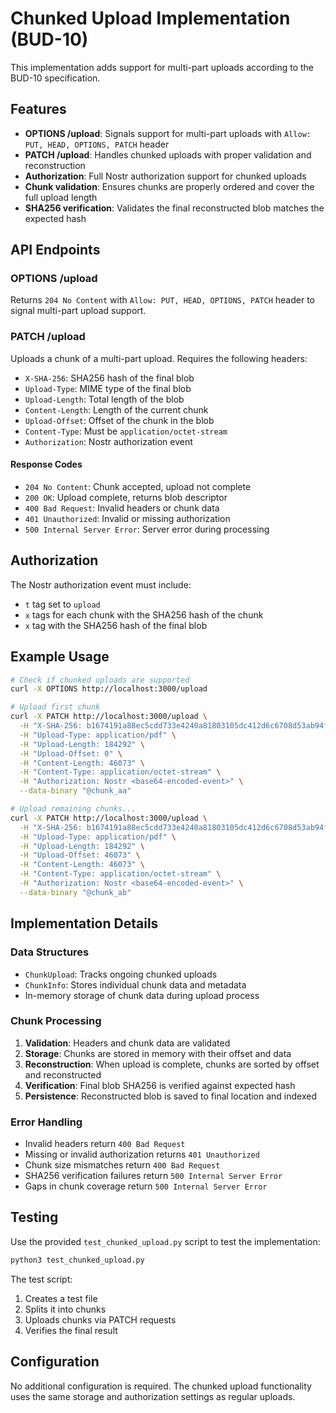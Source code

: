 # Chunked Upload Implementation (BUD-10)

This implementation adds support for multi-part uploads according to the BUD-10 specification.

## Features

- **OPTIONS /upload**: Signals support for multi-part uploads with `Allow: PUT, HEAD, OPTIONS, PATCH` header
- **PATCH /upload**: Handles chunked uploads with proper validation and reconstruction
- **Authorization**: Full Nostr authorization support for chunked uploads
- **Chunk validation**: Ensures chunks are properly ordered and cover the full upload length
- **SHA256 verification**: Validates the final reconstructed blob matches the expected hash

## API Endpoints

### OPTIONS /upload

Returns `204 No Content` with `Allow: PUT, HEAD, OPTIONS, PATCH` header to signal multi-part upload support.

### PATCH /upload

Uploads a chunk of a multi-part upload. Requires the following headers:

- `X-SHA-256`: SHA256 hash of the final blob
- `Upload-Type`: MIME type of the final blob
- `Upload-Length`: Total length of the blob
- `Content-Length`: Length of the current chunk
- `Upload-Offset`: Offset of the chunk in the blob
- `Content-Type`: Must be `application/octet-stream`
- `Authorization`: Nostr authorization event

#### Response Codes

- `204 No Content`: Chunk accepted, upload not complete
- `200 OK`: Upload complete, returns blob descriptor
- `400 Bad Request`: Invalid headers or chunk data
- `401 Unauthorized`: Invalid or missing authorization
- `500 Internal Server Error`: Server error during processing

## Authorization

The Nostr authorization event must include:

- `t` tag set to `upload`
- `x` tags for each chunk with the SHA256 hash of the chunk
- `x` tag with the SHA256 hash of the final blob

## Example Usage

```bash
# Check if chunked uploads are supported
curl -X OPTIONS http://localhost:3000/upload

# Upload first chunk
curl -X PATCH http://localhost:3000/upload \
  -H "X-SHA-256: b1674191a88ec5cdd733e4240a81803105dc412d6c6708d53ab94fc248f4f553" \
  -H "Upload-Type: application/pdf" \
  -H "Upload-Length: 184292" \
  -H "Upload-Offset: 0" \
  -H "Content-Length: 46073" \
  -H "Content-Type: application/octet-stream" \
  -H "Authorization: Nostr <base64-encoded-event>" \
  --data-binary "@chunk_aa"

# Upload remaining chunks...
curl -X PATCH http://localhost:3000/upload \
  -H "X-SHA-256: b1674191a88ec5cdd733e4240a81803105dc412d6c6708d53ab94fc248f4f553" \
  -H "Upload-Type: application/pdf" \
  -H "Upload-Length: 184292" \
  -H "Upload-Offset: 46073" \
  -H "Content-Length: 46073" \
  -H "Content-Type: application/octet-stream" \
  -H "Authorization: Nostr <base64-encoded-event>" \
  --data-binary "@chunk_ab"
```

## Implementation Details

### Data Structures

- `ChunkUpload`: Tracks ongoing chunked uploads
- `ChunkInfo`: Stores individual chunk data and metadata
- In-memory storage of chunk data during upload process

### Chunk Processing

1. **Validation**: Headers and chunk data are validated
2. **Storage**: Chunks are stored in memory with their offset and data
3. **Reconstruction**: When upload is complete, chunks are sorted by offset and reconstructed
4. **Verification**: Final blob SHA256 is verified against expected hash
5. **Persistence**: Reconstructed blob is saved to final location and indexed

### Error Handling

- Invalid headers return `400 Bad Request`
- Missing or invalid authorization returns `401 Unauthorized`
- Chunk size mismatches return `400 Bad Request`
- SHA256 verification failures return `500 Internal Server Error`
- Gaps in chunk coverage return `500 Internal Server Error`

## Testing

Use the provided `test_chunked_upload.py` script to test the implementation:

```bash
python3 test_chunked_upload.py
```

The test script:
1. Creates a test file
2. Splits it into chunks
3. Uploads chunks via PATCH requests
4. Verifies the final result

## Configuration

No additional configuration is required. The chunked upload functionality uses the same storage and authorization settings as regular uploads.
